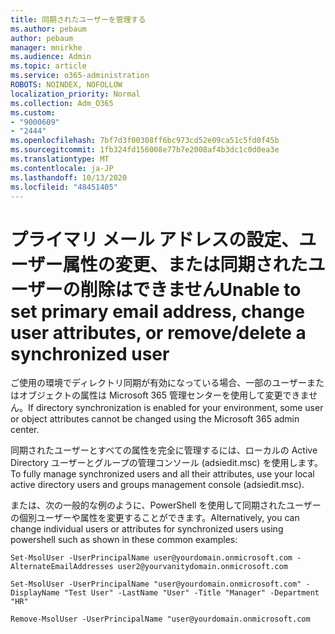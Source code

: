 ```yaml
---
title: 同期されたユーザーを管理する
ms.author: pebaum
author: pebaum
manager: mnirkhe
ms.audience: Admin
ms.topic: article
ms.service: o365-administration
ROBOTS: NOINDEX, NOFOLLOW
localization_priority: Normal
ms.collection: Adm_O365
ms.custom:
- "9000609"
- "2444"
ms.openlocfilehash: 7bf7d3f00308ff6bc973cd52e09ca51c5fd0f45b
ms.sourcegitcommit: 1fb324fd156008e77b7e2008af4b3dc1c0d0ea3e
ms.translationtype: MT
ms.contentlocale: ja-JP
ms.lasthandoff: 10/13/2020
ms.locfileid: "48451405"
---
```

# <a name="unable-to-set-primary-email-address-change-user-attributes-or-removedelete-a-synchronized-user"></a><span data-ttu-id="9a304-102">プライマリ メール アドレスの設定、ユーザー属性の変更、または同期されたユーザーの削除はできません</span><span class="sxs-lookup"><span data-stu-id="9a304-102">Unable to set primary email address, change user attributes, or remove/delete a synchronized user</span></span>

<span data-ttu-id="9a304-103">ご使用の環境でディレクトリ同期が有効になっている場合、一部のユーザーまたはオブジェクトの属性は Microsoft 365 管理センターを使用して変更できません。</span><span class="sxs-lookup"><span data-stu-id="9a304-103">If directory synchronization is enabled for your environment, some user or object attributes cannot be changed using the Microsoft 365 admin center.</span></span>

<span data-ttu-id="9a304-104">同期されたユーザーとすべての属性を完全に管理するには、ローカルの Active Directory ユーザーとグループの管理コンソール (adsiedit.msc) を使用します。</span><span class="sxs-lookup"><span data-stu-id="9a304-104">To fully manage synchronized users and all their attributes, use your local active directory users and groups management console (adsiedit.msc).</span></span>  

<span data-ttu-id="9a304-105">または、次の一般的な例のように、PowerShell を使用して同期されたユーザーの個別ユーザーや属性を変更することができます。</span><span class="sxs-lookup"><span data-stu-id="9a304-105">Alternatively, you can change individual users or attributes for synchronized users using powershell such as shown in these common examples:</span></span>

`Set-MsolUser -UserPrincipalName user@yourdomain.onmicrosoft.com -AlternateEmailAddresses user2@yourvanitydomain.onmicrosoft.com`

`Set-MsolUser -UserPrincipalName "user@yourdomain.onmicrosoft.com" -DisplayName "Test User" -LastName "User" -Title "Manager" -Department "HR"`

`Remove-MsolUser -UserPrincipalName "user@yourdomain.onmicrosoft.com`
